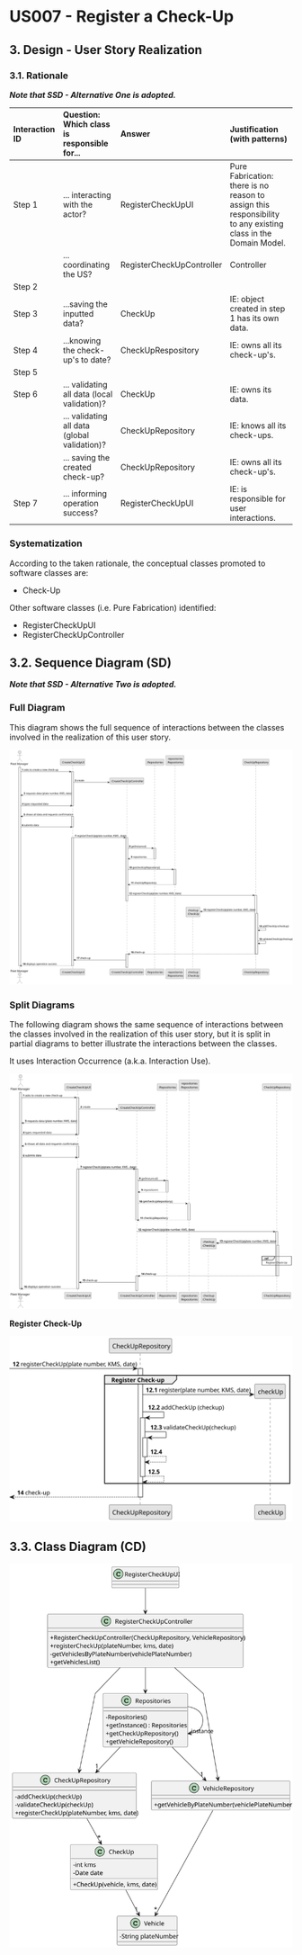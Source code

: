 # US007 - Register a Check-Up

## 3. Design - User Story Realization 

### 3.1. Rationale

_**Note that SSD - Alternative One is adopted.**_

| Interaction ID | Question: Which class is responsible for...   | Answer                    | Justification (with patterns)                                                                                 |
|:---------------|:----------------------------------------------|:--------------------------|:--------------------------------------------------------------------------------------------------------------|
| Step 1  		     | 	... interacting with the actor?              | RegisterCheckUpUI         | Pure Fabrication: there is no reason to assign this responsibility to any existing class in the Domain Model. |
| 			  		        | 	... coordinating the US?                     | RegisterCheckUpController | Controller                                                                                                    |
| Step 2  		     | 							                                       |                           |                                                                                                               |
| Step 3  		     | 	...saving the inputted data?                 | CheckUp                   | IE: object created in step 1 has its own data.                                                                |
| Step 4  		     | 	...knowing the check-up's to date?           | CheckUpRespository        | IE: owns all its check-up's.                                                                      |
| Step 5  		     | 							                                       |                           |                                                                                                               |              
| Step 6  		     | 	... validating all data (local validation)?  | CheckUp                   | IE: owns its data.                                                                                            | 
| 			  		        | 	... validating all data (global validation)? | CheckUpRepository         | IE: knows all its check-ups.                                                                                  | 
| 			  		        | 	... saving the created check-up?             | CheckUpRepository         | IE: owns all its check-up's.                                                                                  | 
| Step 7  		     | 	... informing operation success?             | RegisterCheckUpUI         | IE: is responsible for user interactions.                                                                     | 

### Systematization ##

According to the taken rationale, the conceptual classes promoted to software classes are: 

* Check-Up

Other software classes (i.e. Pure Fabrication) identified: 

* RegisterCheckUpUI  
* RegisterCheckUpController


## 3.2. Sequence Diagram (SD)

_**Note that SSD - Alternative Two is adopted.**_

### Full Diagram

This diagram shows the full sequence of interactions between the classes involved in the realization of this user story.

![Sequence Diagram - Full](svg/us007-sequence-diagram-full.svg)

### Split Diagrams

The following diagram shows the same sequence of interactions between the classes involved in the realization of this user story, but it is split in partial diagrams to better illustrate the interactions between the classes.

It uses Interaction Occurrence (a.k.a. Interaction Use).

![Sequence Diagram - split](svg/us007-sequence-diagram-split.svg)

**Register Check-Up**

![Sequence Diagram - Partial - Create Task](svg/us007-sequence-diagram-partial-create-checkup.svg)

## 3.3. Class Diagram (CD)

![Class Diagram](svg/us007-class-diagram.svg)
